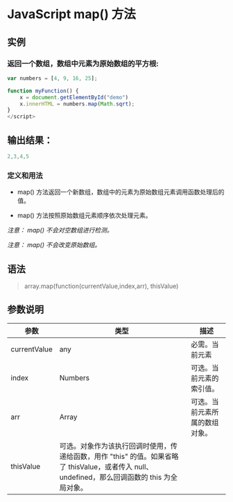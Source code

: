 <!--
 * @Autor: za-wangxuezhong
 * @Date: 2020-10-08 17:07:55
 * @LastEditors: za-wangxuezhong
 * @LastEditTime: 2020-11-23 20:00:32
 * @Description:
 * @ToDo:
 * @JiraID: SOMPO-
-->
<!-- es6 -->
<!-- Arr -->
# JavaScript map() 方法
## 实例
### 返回一个数组，数组中元素为原始数组的平方根:
```JavaScript
var numbers = [4, 9, 16, 25];

function myFunction() {
    x = document.getElementById("demo")
    x.innerHTML = numbers.map(Math.sqrt);
}
</script>
```
## 输出结果：
```JavaScript
2,3,4,5
```

### 定义和用法
- map() 方法返回一个新数组，数组中的元素为原始数组元素调用函数处理后的值。

- map() 方法按照原始数组元素顺序依次处理元素。

*注意： map() 不会对空数组进行检测。*

*注意： map() 不会改变原始数组。*

## 语法

> array.map(function(currentValue,index,arr), thisValue)

## 参数说明
|参数|类型|描述|
|-|-|-|
|currentValue|any|必需。当前元素|
|index|Numbers|可选。当前元素的索引值。|
|arr|Array|可选。当前元素所属的数组对象。|
|thisValue|可选。对象作为该执行回调时使用，传递给函数，用作 "this" 的值。如果省略了 thisValue，或者传入 null、undefined，那么回调函数的 this 为全局对象。|
<br/>

<div style="display:none">
map((item, index, arr) => {
    console.log(item);
});
</div>



